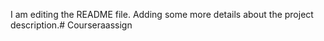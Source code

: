 I am editing the README file. Adding some more details about the project description.# Courseraassign
